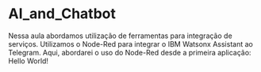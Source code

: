 # AI_and_Chatbot
Nessa aula abordamos utilização de ferramentas para integração de serviços.
Utilizamos o Node-Red para integrar o IBM Watsonx Assistant ao Telegram. Aqui, abordarei o uso do Node-Red desde a primeira aplicação: Hello World! 

